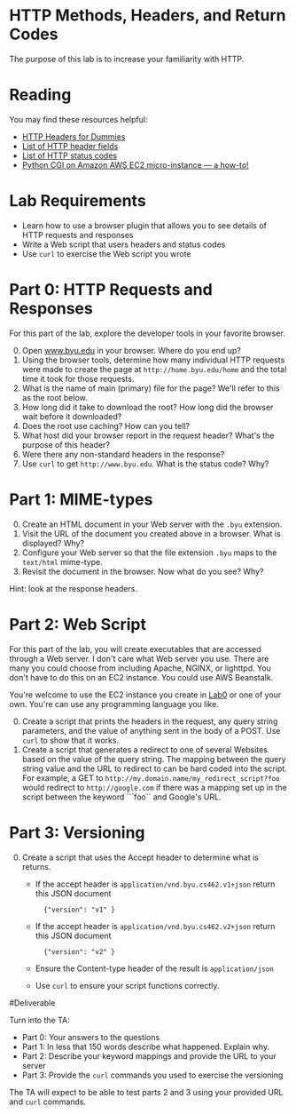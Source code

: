 # HTTP Methods, Headers, and Return Codes

The purpose of this lab is to increase your familiarity with HTTP.

# Reading

You may find these resources helpful:

- [HTTP Headers for Dummies](http://code.tutsplus.com/tutorials/http-headers-for-dummies--net-8039)
- [List of HTTP header fields](http://en.wikipedia.org/wiki/List_of_HTTP_header_fields)
- [List of HTTP status codes](http://en.wikipedia.org/wiki/List_of_HTTP_status_codes)
- [Python CGI on Amazon AWS EC2 micro-instance — a how-to!](http://serverfault.com/questions/232227/python-cgi-on-amazon-aws-ec2-micro-instance-a-how-to)

# Lab Requirements

- Learn how to use a browser plugin that allows you to see details of HTTP requests and responses
- Write a Web script that users headers and status codes
- Use ```curl``` to exercise the Web script you wrote

# Part 0: HTTP Requests and Responses

For this part of the lab, explore the developer tools in your favorite browser.

0. Open www.byu.edu in your browser.  Where do you end up?
0. Using the browser tools, determine how many individual HTTP requests were made to create the page at ```http://home.byu.edu/home``` and the total time it took for those requests.
0. What is the name of main (primary) file for the page?  We'll refer to this as the root below. 
0. How long did it take to download the root? How long did the browser wait before it downloaded?
0. Does the root use caching? How can you tell?
0. What host did your browser report in the request header? What's the purpose of this header?
0. Were there any non-standard headers in the response?
0. Use ```curl``` to get ```http://www.byu.edu```. What is the status code? Why?

# Part 1: MIME-types

0. Create an HTML document in your Web server with the ```.byu``` extension.
0. Visit the URL of the document you created above in a browser. What is displayed? Why? 
0. Configure your Web server so that the file extension ```.byu``` maps to the ```text/html``` mime-type.
0. Revisit the document in the browser. Now what do you see? Why?

Hint: look at the response headers. 

# Part 2:  Web Script

For this part of the lab, you will create executables that are accessed through a Web server. I don't care what Web server you use. There are many you could choose from including Apache, NGINX, or lighttpd. You don't have to do this on an EC2 instance. You could use AWS Beanstalk. 

You're welcome to use the EC2 instance you create in [Lab0](https://github.com/windley/CS462-Event-Edition/blob/master/project/Lab0.md) or one of your own. You're can use any programming language you like.

0. Create a script that prints the headers in the request, any query string parameters, and the value of anything sent in the body of a POST. Use ```curl``` to show that it works.
0. Create a script that generates a redirect to one of several Websites based on the value of the query string. The mapping between the query string value and the URL to redirect to can be hard coded into the script. For example, a GET to ```http://my.domain.name/my_redirect_script?foo``` would  redirect to ```http://google.com``` if there was a mapping set up in the script between the keyword ```foo`` and Google's URL.

# Part 3: Versioning

0. Create a script that uses the Accept header to determine what is returns.
	- If the accept header is ```application/vnd.byu.cs462.v1+json``` return this JSON document
	
			{"version": "v1" }
			
	- If the accept header is ```application/vnd.byu.cs462.v2+json``` return this JSON document

			{"version": "v2" }
			
	- Ensure the Content-type header of the result is ```application/json```
	- Use ```curl``` to ensure your script functions correctly.


#Deliverable

Turn into the TA:

- Part 0: Your answers to the questions
- Part 1: In less that 150 words describe what happened. Explain why.
- Part 2: Describe your keyword mappings and provide the URL to your server
- Part 3: Provide the ```curl``` commands you used to exercise the versioning

The TA will expect to be able to test parts 2 and 3 using your provided URL and ```curl``` commands. 
